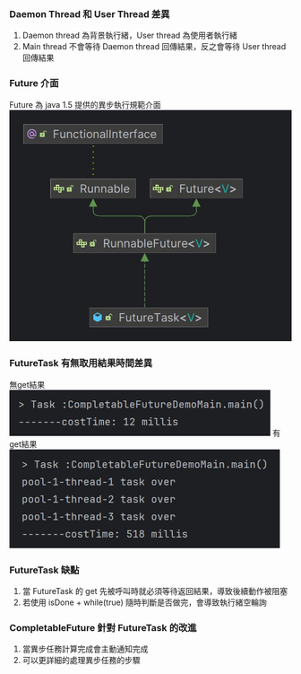 ### Daemon Thread 和 User Thread 差異
1. Daemon thread 為背景執行緒，User thread 為使用者執行緒
2. Main thread 不會等待 Daemon thread 回傳結果，反之會等待 User thread 回傳結果

### Future 介面
Future 為 java 1.5 提供的異步執行規範介面
![alt Future UML](./images/RunnableFuture.jpg)


### FutureTask 有無取用結果時間差異
無get結果
![alt 無get結果](./images/FutureTaskNotGetResult.jpg)
有get結果
![alt 無get結果](./images/FutureTaskGetResult.jpg)


### FutureTask 缺點
1. 當 FutureTask 的 get 先被呼叫時就必須等待返回結果，導致後續動作被阻塞
2. 若使用 isDone + while(true) 隨時判斷是否做完，會導致執行緒空輪詢

### CompletableFuture 針對 FutureTask 的改進
1. 當異步任務計算完成會主動通知完成
2. 可以更詳細的處理異步任務的步驟

